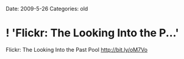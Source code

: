 Date: 2009-5-26
Categories: old

# ! 'Flickr: The Looking Into the P...'

Flickr: The Looking Into the Past Pool <a href="http://bit.ly/oM7Vo" rel="nofollow">http://bit.ly/oM7Vo</a>
